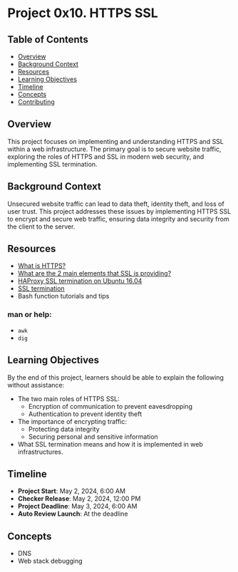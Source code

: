 # Project 0x10. HTTPS SSL

## Table of Contents
- [Overview](#overview)
- [Background Context](#background-context)
- [Resources](#resources)
- [Learning Objectives](#learning-objectives)
- [Timeline](#timeline)
- [Concepts](#concepts)
- [Contributing](#contributing)

## Overview
This project focuses on implementing and understanding HTTPS and SSL within a web infrastructure. The primary goal is to secure website traffic, exploring the roles of HTTPS and SSL in modern web security, and implementing SSL termination.

## Background Context
Unsecured website traffic can lead to data theft, identity theft, and loss of user trust. This project addresses these issues by implementing HTTPS SSL to encrypt and secure web traffic, ensuring data integrity and security from the client to the server.

## Resources
- [What is HTTPS?](https://your-resource-link.com)
- [What are the 2 main elements that SSL is providing?](https://your-resource-link.com)
- [HAProxy SSL termination on Ubuntu 16.04](https://your-resource-link.com)
- [SSL termination](https://your-resource-link.com)
- Bash function tutorials and tips

### man or help:
- `awk`
- `dig`

## Learning Objectives
By the end of this project, learners should be able to explain the following without assistance:
- The two main roles of HTTPS SSL:
  - Encryption of communication to prevent eavesdropping
  - Authentication to prevent identity theft
- The importance of encrypting traffic:
  - Protecting data integrity
  - Securing personal and sensitive information
- What SSL termination means and how it is implemented in web infrastructures.

## Timeline
- **Project Start**: May 2, 2024, 6:00 AM
- **Checker Release**: May 2, 2024, 12:00 PM
- **Project Deadline**: May 3, 2024, 6:00 AM
- **Auto Review Launch**: At the deadline

## Concepts
- DNS
- Web stack debugging


